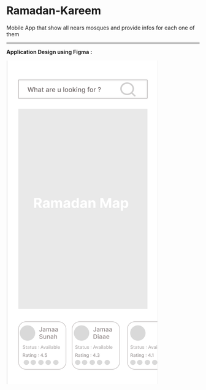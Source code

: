 # Ramadan-Kareem

Mobile App that show all nears mosques and provide infos for each one of them

---

**Application Design using Figma :**

![alt](Design/design.png)


